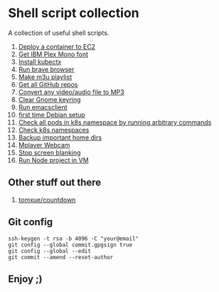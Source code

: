 # Shell script collection

A collection of useful shell scripts.

1. [Deploy a container to EC2](deploy-container-ec2.sh)
2. [Get IBM Plex Mono font](get-ibm-plex-mono-font.sh)
3. [Install kubectx](install-kubectx.sh)
4. [Run brave browser](run-brave.sh)
5. [Make m3u playlist](make-m3u-playlist.sh)
6. [Get all GitHub repos](get-all-git-repos.sh)
7. [Convert any video/audio file to MP3](convert-to-mp3.sh)
8. [Clear Gnome keyring](clear-keyring.sh)
9. [Run emacsclient](run-emacsclient.sh)
10. [first time Debian setup](debian-setup.sh)
11. [Check all pods in k8s namespace by running arbitrary commands](check_pods.sh)
12. [Check k8s namespaces](check-k8s-namespaces.sh)
13. [Backup important home dirs](backup_s.sh)
14. [Mplayer Webcam](mplayer-webcam.sh)
15. [Stop screen blanking](stop-screen-blanking.sh)
16. [Run Node project in VM](run-node-project-in-vm.sh)

## Other stuff out there

1. [tomxue/countdown](https://github.com/tomxue/countdown)

## Git config

```
ssh-keygen -t rsa -b 4096 -C "your@email"
git config --global commit.gpgsign true
git config --global --edit
git commit --amend --reset-author
```

## Enjoy ;)
